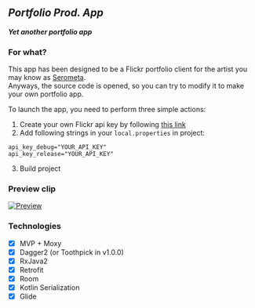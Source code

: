 ## _Portfolio Prod. App_

_**Yet another portfolio app**_

### For what?

This app has been designed to be a Flickr portfolio client for the artist you may know as <a href="https://twitter.com/serometa">Serometa</a>. 
</br>Anyways, the source code is opened, so you can try to modify it to make your own portfolio app. 

To launch the app, you need to perform three simple actions:
1. Create your own Flickr api key by following [this link](https://www.flickr.com/services/apps/create/apply/)
2. Add following strings in your `local.properties` in project:
```
api_key_debug="YOUR_API_KEY"
api_key_release="YOUR_API_KEY"
```
3. Build project

### Preview clip

[![Preview](https://img.youtube.com/vi/Jih1nRtyCrg/0.jpg)](https://www.youtube.com/watch?v=Jih1nRtyCrg)

### Technologies

- [x] MVP + Moxy
- [x] Dagger2 (or Toothpick in v1.0.0)
- [x] RxJava2
- [x] Retrofit
- [x] Room
- [x] Kotlin Serialization
- [x] Glide
